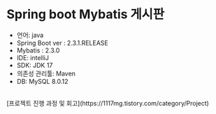 <h1>Spring boot Mybatis 게시판</h1>
<ul>
  <li>언어: java</li>
  <li>Spring Boot ver : 2.3.1.RELEASE</li>
  <li>Mybatis : 2.3.0</li>
  <li>IDE: intelliJ</li>
  <li>SDK: JDK 17</li>
  <li>의존성 관리툴: Maven</li>
  <li>DB: MySQL 8.0.12</li>
</ul>
<br>
[프로젝트 진행 과정 및 회고](https://1117mg.tistory.com/category/Project) 
